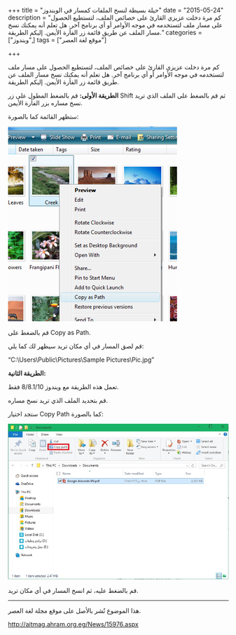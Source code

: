+++
title = "حيلة بسيطة لنسخ الملفات كمسار في الويندوز"
date = "2015-05-24"
description = "كم مرة دخلت عزيزي القارئ على خصائص الملف، لتستطيع الحصول على مسار ملف لتستخدمه في موجه الأوامر أو أي برنامج آخر. هل تعلم أنه يمكنك نسخ مسار الملف عن طريق قائمة زر الفأرة الأيمن. إليكم الطريقة."
categories = ["ويندوز",]
tags = ["موقع لغة العصر"]

+++

كم مرة دخلت عزيزي القارئ على خصائص الملف، لتستطيع الحصول على مسار ملف لتستخدمه في موجه الأوامر أو أي برنامج آخر. هل تعلم أنه يمكنك نسخ مسار الملف عن طريق قائمة زر الفأرة الأيمن. إليكم الطريقة.

**الطريقة الأولى:**
قم بالضغط المطول على زر Shift ثم قم بالضغط على الملف الذي تريد نسخ مساره بزر الفأرة الأيمن.

ستظهر القائمة كما بالصورة:

![img](images/1.png)

قم بالضغط على Copy as Path.

قم لصق المسار في أي مكان تريد سيظهر لك كما يلي:

“C:\Users\Public\Pictures\Sample Pictures\Pic.jpg”

**الطريقة الثانية:**

تعمل هذه الطريقة مع ويندوز 8/8.1/10 فقط.

قم بتحديد الملف الذي تريد نسخ مساره.

ستجد اختيار Copy Path كما بالصورة:

![2](images/2.jpg)

قم بالضغط عليه، ثم انسخ المسار في أي مكان تريد.

---
هذا الموضوع نٌشر باﻷصل على موقع مجلة لغة العصر.

http://aitmag.ahram.org.eg/News/15976.aspx